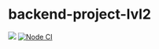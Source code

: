 # backend-project-lvl2
<a href="https://codeclimate.com/github/KirilDz/backend-project-lvl2/maintainability"><img src="https://api.codeclimate.com/v1/badges/96076a8e248fa718f62f/maintainability" /></a>
<a href="https://github.com/KirilDz/backend-project-lvl2/actions?query=workflow%3A%22Node+CI%22" target="_blank">
![Node CI](https://github.com/KirilDz/backend-project-lvl2/workflows/Node%20CI/badge.svg)</a>
